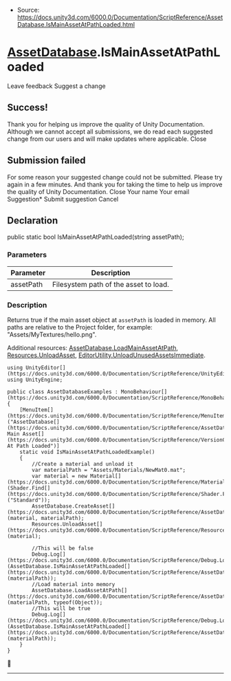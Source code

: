 * Source: https://docs.unity3d.com/6000.0/Documentation/ScriptReference/AssetDatabase.IsMainAssetAtPathLoaded.html

#  [AssetDatabase](https://docs.unity3d.com/6000.0/Documentation/ScriptReference/AssetDatabase.html).IsMainAssetAtPathLoaded
Leave feedback
Suggest a change
## Success!
Thank you for helping us improve the quality of Unity Documentation. Although we cannot accept all submissions, we do read each suggested change from our users and will make updates where applicable.
Close
## Submission failed
For some reason your suggested change could not be submitted. Please <a>try again</a> in a few minutes. And thank you for taking the time to help us improve the quality of Unity Documentation.
Close
Your name Your email Suggestion* Submit suggestion
Cancel
## Declaration
public static bool IsMainAssetAtPathLoaded(string assetPath); 
### Parameters
Parameter | Description  
---|---  
assetPath | Filesystem path of the asset to load.  
### Description
Returns true if the main asset object at `assetPath` is loaded in memory.
All paths are relative to the Project folder, for example: "Assets/MyTextures/hello.png".  
  
Additional resources: [AssetDatabase.LoadMainAssetAtPath](https://docs.unity3d.com/6000.0/Documentation/ScriptReference/AssetDatabase.LoadMainAssetAtPath.html), [Resources.UnloadAsset](https://docs.unity3d.com/6000.0/Documentation/ScriptReference/Resources.UnloadAsset.html), [EditorUtility.UnloadUnusedAssetsImmediate](https://docs.unity3d.com/6000.0/Documentation/ScriptReference/EditorUtility.UnloadUnusedAssetsImmediate.html).
```
using UnityEditor[](https://docs.unity3d.com/6000.0/Documentation/ScriptReference/UnityEditor.html);
using UnityEngine;  
  
public class AssetDatabaseExamples : MonoBehaviour[](https://docs.unity3d.com/6000.0/Documentation/ScriptReference/MonoBehaviour.html)
{
    [MenuItem[](https://docs.unity3d.com/6000.0/Documentation/ScriptReference/MenuItem.html)("AssetDatabase[](https://docs.unity3d.com/6000.0/Documentation/ScriptReference/AssetDatabase.html)/Is Main Asset[](https://docs.unity3d.com/6000.0/Documentation/ScriptReference/VersionControl.Asset.html) At Path Loaded")]
    static void IsMainAssetAtPathLoadedExample()
    {
        //Create a material and unload it
        var materialPath = "Assets/Materials/NewMat0.mat";
        var material = new Material[](https://docs.unity3d.com/6000.0/Documentation/ScriptReference/Material.html)(Shader.Find[](https://docs.unity3d.com/6000.0/Documentation/ScriptReference/Shader.Find.html)("Standard"));
        AssetDatabase.CreateAsset[](https://docs.unity3d.com/6000.0/Documentation/ScriptReference/AssetDatabase.CreateAsset.html)(material, materialPath);
        Resources.UnloadAsset[](https://docs.unity3d.com/6000.0/Documentation/ScriptReference/Resources.UnloadAsset.html)(material);  
  
        //This will be false
        Debug.Log[](https://docs.unity3d.com/6000.0/Documentation/ScriptReference/Debug.Log.html)(AssetDatabase.IsMainAssetAtPathLoaded[](https://docs.unity3d.com/6000.0/Documentation/ScriptReference/AssetDatabase.IsMainAssetAtPathLoaded.html)(materialPath));
        //Load material into memory
        AssetDatabase.LoadAssetAtPath[](https://docs.unity3d.com/6000.0/Documentation/ScriptReference/AssetDatabase.LoadAssetAtPath.html)(materialPath, typeof(Object));
        //This will be true
        Debug.Log[](https://docs.unity3d.com/6000.0/Documentation/ScriptReference/Debug.Log.html)(AssetDatabase.IsMainAssetAtPathLoaded[](https://docs.unity3d.com/6000.0/Documentation/ScriptReference/AssetDatabase.IsMainAssetAtPathLoaded.html)(materialPath));
    }
}
```

* * *
